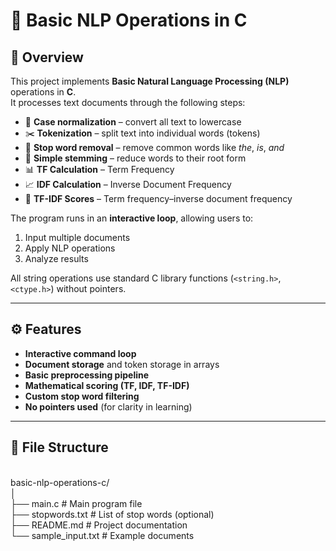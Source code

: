 # 📝 Basic NLP Operations in C

## 📌 Overview
This project implements **Basic Natural Language Processing (NLP)** operations in **C**.  
It processes text documents through the following steps:

- 🔡 **Case normalization** – convert all text to lowercase  
- ✂️ **Tokenization** – split text into individual words (tokens)  
- 🚫 **Stop word removal** – remove common words like *the*, *is*, *and*  
- 🌱 **Simple stemming** – reduce words to their root form  
- 📊 **TF Calculation** – Term Frequency  
- 📈 **IDF Calculation** – Inverse Document Frequency  
- 📐 **TF-IDF Scores** – Term frequency–inverse document frequency  

The program runs in an **interactive loop**, allowing users to:
1. Input multiple documents  
2. Apply NLP operations  
3. Analyze results

All string operations use standard C library functions (`<string.h>`, `<ctype.h>`) without pointers.

---

## ⚙️ Features
- **Interactive command loop**
- **Document storage** and token storage in arrays
- **Basic preprocessing pipeline**
- **Mathematical scoring (TF, IDF, TF-IDF)**
- **Custom stop word filtering**
- **No pointers used** (for clarity in learning)

---

## 📂 File Structure
<br>
basic-nlp-operations-c/  <br>
│  <br>
├── main.c # Main program file  <br>
├── stopwords.txt # List of stop words (optional)  <br>
├── README.md # Project documentation  <br>
└── sample_input.txt # Example documents

